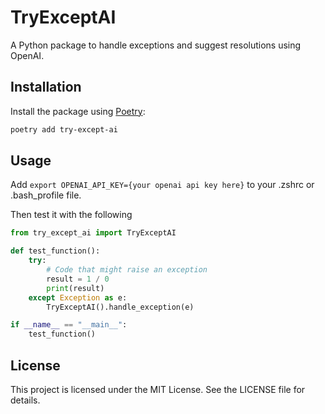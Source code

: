 # TryExceptAI

A Python package to handle exceptions and suggest resolutions using OpenAI.

## Installation

Install the package using [Poetry](https://python-poetry.org/):

```bash
poetry add try-except-ai
```

## Usage
Add `export OPENAI_API_KEY={your openai api key here}` to your .zshrc or .bash_profile file.

Then test it with the following

```python
from try_except_ai import TryExceptAI

def test_function():
    try:
        # Code that might raise an exception
        result = 1 / 0
        print(result)
    except Exception as e:
        TryExceptAI().handle_exception(e)

if __name__ == "__main__":
    test_function()

```

## License
This project is licensed under the MIT License. See the LICENSE file for details.

